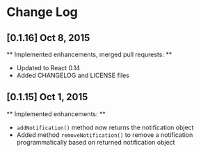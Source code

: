# Change Log

## [0.1.16] Oct 8, 2015

** Implemented enhancements, merged pull requrests: **

* Updated to React 0.14
* Added CHANGELOG and LICENSE files

## [0.1.15] Oct 1, 2015

** Implemented enhancements: **

* `addNotification()` method now returns the notification object
* Added method `removeNotification()` to remove a notification programmatically based on returned notification object
